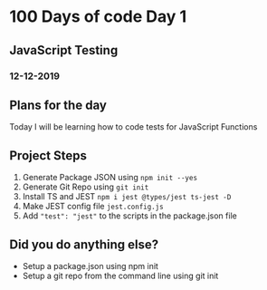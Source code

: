 # 100 Days of code Day 1
## JavaScript Testing
### 12-12-2019


## Plans for the day
Today I will be learning how to code tests for JavaScript Functions
## Project Steps
1. Generate Package JSON using ```npm init --yes```
2. Generate Git Repo using ```git init```
3. Install TS and JEST ```npm i jest @types/jest ts-jest -D```
4. Make JEST config file ```jest.config.js``` 
5. Add ```"test": "jest"``` to the scripts in the package.json file
## Did you do anything else?
- Setup a package.json using npm init
- Setup a git repo from the command line using git init